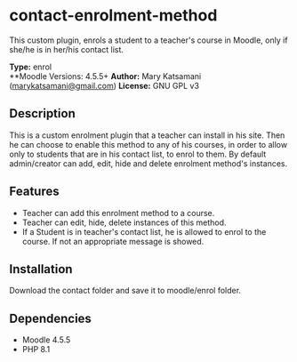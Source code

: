 # contact-enrolment-method
This custom plugin, enrols a student to a teacher's course in Moodle, only if she/he is in her/his contact list.

**Type:** enrol  
**Moodle Versions: 4.5.5+
**Author:** Mary Katsamani (marykatsamani@gmail.com)
**License:** GNU GPL v3

## Description
This is a custom enrolment plugin that a teacher can install in his site. Then he can choose to enable this method to any of his courses, in order to allow only to students that are in his contact list, to enrol to them. By default admin/creator can add, edit, hide and delete enrolment method's instances.

## Features
- Teacher can add this enrolment method to a course.
- Teacher can edit, hide, delete instances of this method.
- If a Student is in teacher's contact list, he is allowed to enrol to the course. If not an appropriate message is showed.

## Installation
Download the contact folder and save it to moodle/enrol folder.

## Dependencies
- Moodle 4.5.5
- PHP 8.1

